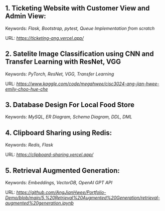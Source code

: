 ## 1. Ticketing Website with Customer View and Admin View:

Keywords: *Flask, Bootstrap, pytest, Queue Implementation from scratch*

URL: *https://ticketing-ang.vercel.app/*

## 2. Satelite Image Classification using CNN and Transfer Learning with ResNet, VGG

Keywords: *PyTorch, ResNet, VGG, Transfer Learning*

URL: *https://www.kaggle.com/code/megahwee/cisc3024-ang-jian-hwee-emily-choo-hue-che*


## 3. Database Design For Local Food Store

Keywords: *MySQL, ER Diagram, Schema Diagram, DDL, DML*


## 4. Clipboard Sharing using Redis:

Keywords: *Redis, Flask*

URL: *https://clipboard-sharing.vercel.app/*

## 5. Retrieval Augmented Generation:

Keywords: *Embeddings, VectorDB, OpenAI GPT API*

URL: *https://github.com/AngJianHwee/Portfolio-Demo/blob/main/5.%20Retrieval%20Augmented%20Generation/retrieval-augmented%20generation.ipynb*
